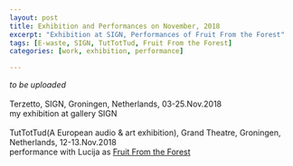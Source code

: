 ```yaml
---
layout: post
title: Exhibition and Performances on November, 2018
excerpt: "Exhibition at SIGN, Performances of Fruit From the Forest"
tags: [E-waste, SIGN, TutTotTud, Fruit From the Forest]
categories: [work, exhibition, performance]

---
```


*to be uploaded*
<br><br>
Terzetto, SIGN, Groningen, Netherlands, 03-25.Nov.2018
<br>
my exhibition at gallery SIGN
<br><br>
TutTotTud(A European audio & art exhibition), Grand Theatre, Groningen, Netherlands, 12-13.Nov.2018
<br>
performance with Lucija as [Fruit From the Forest](https://fruitfromtheforest.com)
<br><br>
